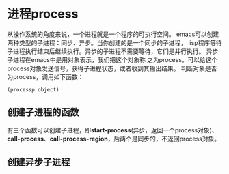 # 进程process
从操作系统的角度来说，一个进程就是一个程序的可执行空间。
emacs可以创建两种类型的子进程：同步、异步。当你创建的是一个同步的子进程，
lisp程序等待子进程执行结束后继续执行。异步的子进程不需要等待，它们是并行执行。
异步子进程在emacs中是用对象表示，我们把这个对象称
之为process。可以给这个process对象发送信号，获得子进程状态，或者收到其输出结果。
判断对象是否为process，调用如下函数：  
```elisp
(processp object)
```

## 创建子进程的函数
有三个函数可以创建子进程，即**start-process**(异步，返回一个process对象)、
**call-process**、**call-process-region**，后两个是同步的，不返回process对象。

## 创建异步子进程
